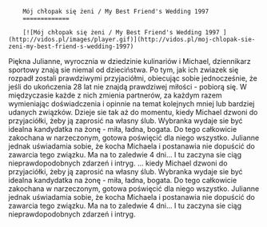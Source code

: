 
        Mój chłopak się żeni / My Best Friend's Wedding 1997 
        =============
        
        [![Mój chłopak się żeni / My Best Friend's Wedding 1997 ](http://vidos.pl/images/player.gif)](http://vidos.pl/moj-chlopak-sie-zeni-my-best-friend-s-wedding-1997)
        
        
 Piękna Julianne, wyrocznia w dziedzinie kulinariów i Michael, dziennikarz sportowy znają sie niemal od dzieciństwa. Po tym, jak ich zwiazek się rozpadł zostali prawdziwymi przyjaciółmi, obiecując sobie jednocześnie, że jeśli do ukończenia 28 lat nie znajdą prawdziwej miłości - pobiorą się. W międzyczasie każde z nich zmienia partnerów, za każdym razem wymieniając doświadczenia i opinnie na temat kolejnych mniej lub bardziej udanych związków. Dzieje sie tak aż do momentu, kiedy Michael dzwoni do przyjaciółki, żeby ją zaprosić na własny ślub. Wybranka wydaje sie być idealna kandydatka na żonę - miła, ładna, bogata. Do tego całkowicie zakochana w narzeczonym, gotowa poświęcić dla niego wszystko. Julianne jednak uświadamia sobie, że kocha Michaela i postanawia nie dopuścić do zawarcia tego związku. Ma na to zaledwie 4 dni... I tu zaczyna sie ciąg nieprawdopodobnych zdarzeń i intryg.  ... kiedy Michael dzwoni do przyjaciółki, żeby ją zaprosić na własny ślub. Wybranka wydaje sie być idealna kandydatka na żonę - miła, ładna, bogata. Do tego całkowicie zakochana w narzeczonym, gotowa poświęcić dla niego wszystko. Julianne jednak uświadamia sobie, że kocha Michaela i postanawia nie dopuścić do zawarcia tego związku. Ma na to zaledwie 4 dni... I tu zaczyna sie ciąg nieprawdopodobnych zdarzeń i intryg.
    